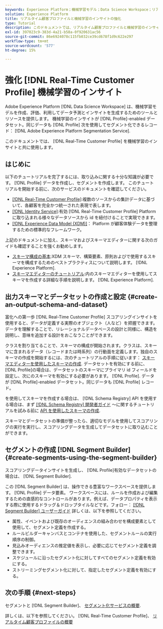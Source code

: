 ```yaml
---
keywords: Experience Platform；機械学習モデル；Data Science Workspace；リアルタイム顧客プロファイル；人気のトピック；機械学習のインサイト
solution: Experience Platform
title: リアルタイム顧客プロファイルと機械学習のインサイトの強化
type: Tutorial
description: このドキュメントでは、リアルタイム顧客プロファイルと機械学習のインサイトを強化する方法に関するガイドを提供します。
exl-id: 397023c9-383d-4a21-b58a-0f920631ac56
source-git-commit: 86e6924078c115fb032ce39cd678f1d9c622e297
workflow-type: tm+mt
source-wordcount: '577'
ht-degree: 15%

---
```


# 強化 [!DNL Real-Time Customer Profile] 機械学習のインサイト

Adobe Experience Platform [!DNL Data Science Workspace] は、機械学習モデルを作成、評価、利用してデータ予測とインサイトを生成するためのツールとリソースを提供します。 機械学習のインサイトが [!DNL Profile]-enabled データセット。同じデータも [!DNL Profile] 次を使用してセグメント化できるレコード： [!DNL Adobe Experience Platform Segmentation Service].

このドキュメントでは、 [!DNL Real-Time Customer Profile] を機械学習のインサイトと共に使用します。

## はじめに

以下のチュートリアルを完了するには、取り込みに関する十分な知識が必要です。 [!DNL Profile] データを作成し、セグメントを作成します。 このチュートリアルを開始する前に、次のサービスのドキュメントを確認してください。

- [[!DNL Real-Time Customer Profile]](../../profile/home.md):複数のソースからの集計データに基づいて、各顧客を完全かつ統一された表現で表します。
- [[!DNL Identity Service]](../../identity-service/home.md):有効 [!DNL Real-Time Customer Profile] Platform に取り込まれる様々なデータソースから id を紐付けることで実現できます。
- [[!DNL Experience Data Model (XDM)]](../../xdm/home.md)： Platform が顧客体験データを整理するための標準的なフレームワーク。

上記のドキュメントに加え、スキーマおよびスキーマエディターに関する次のガイドも確認することを強くお勧めします。

- [スキーマ構成の基本](../../xdm/schema/composition.md):XDM スキーマ、構築要素、原則およびで使用するスキーマを構成するためのベストプラクティスについて説明します。 [!DNL Experience Platform].
- [スキーマエディターのチュートリアル](../../xdm/tutorials/create-schema-ui.md):内のスキーマエディターを使用してスキーマを作成する詳細な手順を説明します。 [!DNL Experience Platform].

## 出力スキーマとデータセットの作成と設定 {#create-an-output-schema-and-dataset}

富化への第一歩 [!DNL Real-Time Customer Profile] スコアリングインサイトを使用すると、データが定義する実際のオブジェクト（人など）を把握できます。 データを理解することで、リレーショナルデータベースの設計と同様に、構造を説明し、意味を追加する設計をおこなうことができます。

クラスを割り当てることで、スキーマの構成が開始されます。クラスは、スキーマに含まれるデータ（レコードまたは時系列）の行動面を定義します。独自のスキーマの作成を開始するには、次のチュートリアルの手順に従います： [スキーマエディターを使用したスキーマの作成](../../xdm/tutorials/create-schema-ui.md). データセットを有効にする前に、 [!DNL Profile]の場合は、データセットのスキーマにプライマリ id フィールドを設定し、次にのスキーマを有効にする必要があります。 [!DNL Profile]. データが [!DNL Profile]-enabled データセット。同じデータも [!DNL Profile] レコード。

を使用してスキーマを作成する場合は、 [!DNL Schema Registry] API を使用する場合は、まず [[!DNL Schema Registry] 開発者ガイド](../../xdm/api/getting-started.md) ～に関するチュートリアルを試みる前に [API を使用したスキーマの作成](../../xdm/tutorials/create-schema-api.md).

スキーマとデータセットの準備が整ったら、適切なモデルを使用してスコアリングの実行を実行し、スコアリングデータを生成してデータセットに取り込むことができます。

## セグメントの作成 [!DNL Segment Builder] {#create-segments-using-the-segment-builder}

スコアリングデータインサイトを生成し、 [!DNL Profile]有効なデータセットの場合は、 [!DNL Segment Builder].

この [!DNL Segment Builder] は、操作できる豊富なワークスペースを提供します。 [!DNL Profile] データ要素。 ワークスペースには、ルールを作成および編集するための直感的なコントロールがあります。例えば、データプロパティを表示する際に使用するドラッグ＆ドロップタイルなどです。フォロー： [[!DNL Segment Builder] ユーザーガイド](../../segmentation/ui/segment-builder.md) 詳しくは、以下を参照してください。

- 属性、イベントおよび既存のオーディエンスの組み合わせを構成要素として使用して、セグメント定義を作成する。
- ルールビルダーキャンバスとコンテナを使用した、セグメントルールの実行順序の制御。
- 見込みオーディエンスの推定値を表示し、必要に応じてセグメント定義を調整できます。
- スケジュールに沿ったセグメント化に対してすべてのセグメント定義を有効にする。
- ストリーミングセグメント化に対して、指定したセグメント定義を有効にする。

## 次の手順 {#next-steps}

セグメントと [!DNL Segment Builder]、 [セグメント化サービスの概要](../../segmentation/home.md).

詳しくは、以下を参照してください。 [!DNL Real-Time Customer Profile]、 [リアルタイム顧客プロファイルの概要](../../profile/home.md)
